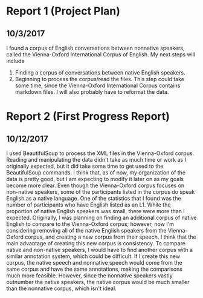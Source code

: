 # Report 1 (Project Plan)
## 10/3/2017
I found a corpus of English conversations between nonnative speakers, called the Vienna-Oxford International Corpus of English. My next steps will include
1. Finding a corpus of conversations between native English speakers.
2. Beginning to process the corpus/read the files. This step could take some time, since the Vienna-Oxford International Corpus contains markdown files. I will also probably have to reformat the data.

# Report 2 (First Progress Report)
## 10/12/2017
I used BeautifulSoup to process the XML files in the Vienna-Oxford corpus. Reading and manipulating the data didn't take as much time or work as I originally expected, but it did take some time to get used to the BeautifulSoup commands. I think that, as of now, my organization of the data is pretty good, but I am expecting to modify it later on as my goals become more clear.
Even though the Vienna-Oxford corpus focuses on non-native speakers, some of the participants listed in the corpus do speak English as a native language. One of the statistics that I found was the number of participants who have English listed as an L1. While the proportion of native English speakers was small, there were more than I expected. Originally, I was planning on finding an additional corpus of native English to compare to the Vienna-Oxford corpus; however, now I'm considering removing all of the native English speakers from the Vienna-Oxford corpus, and creating a new corpus from their speech. I think that the main advantage of creating this new corpus is consistency. To compare native and non-native speakers, I would have to find another corpus with a similar annotation system, which could be difficult. If I create this new corpus, the native speech and nonnative speech would come from the same corpus and have the same annotations, making the comparisons much more feasible. However, since the nonnative speakers vastly outnumber the native speakers, the native corpus would be much smaller than the nonnative corpus, which isn't ideal.
